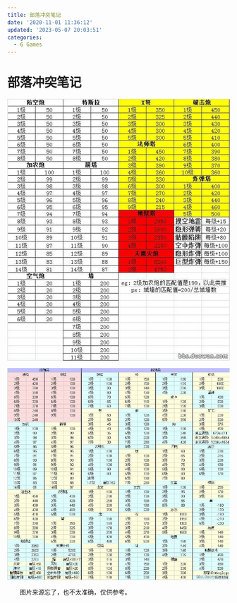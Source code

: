 ```yaml
---
title: 部落冲突笔记
date: '2020-11-01 11:36:12'
updated: '2023-05-07 20:03:51'
categories:
  - 6 Games
---
```

# 部落冲突笔记

![](Clash_of_Clan_Notes/20190305151401.png)


![](Clash_of_Clan_Notes/20190306151401.png)

　　图片来源忘了，也不太准确，仅供参考。

